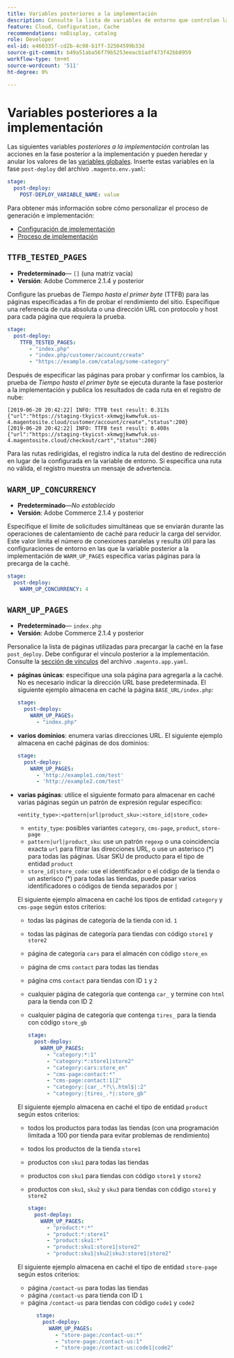 ```yaml
---
title: Variables posteriores a la implementación
description: Consulte la lista de variables de entorno que controlan las acciones en la fase posterior a la implementación de Adobe Commerce en la infraestructura en la nube.
feature: Cloud, Configuration, Cache
recommendations: noDisplay, catalog
role: Developer
exl-id: e460335f-cd2b-4c98-b1ff-32504599b33d
source-git-commit: b49a51aba56f79b5253eeacb1adf473f42bb8959
workflow-type: tm+mt
source-wordcount: '511'
ht-degree: 0%

---
```


# Variables posteriores a la implementación

Las siguientes variables _posteriores a la implementación_ controlan las acciones en la fase posterior a la implementación y pueden heredar y anular los valores de las [variables globales](variables-global.md). Inserte estas variables en la fase `post-deploy` del archivo `.magento.env.yaml`:

```yaml
stage:
  post-deploy:
    POST-DEPLOY_VARIABLE_NAME: value
```

Para obtener más información sobre cómo personalizar el proceso de generación e implementación:

- [Configuración de implementación](configure-env-yaml.md)
- [Proceso de implementación](../deploy/process.md)

## `TTFB_TESTED_PAGES`

- **Predeterminado**— `[]` (una matriz vacía)
- **Versión**: Adobe Commerce 2.1.4 y posterior

Configure las pruebas de _Tiempo hasta el primer byte_ (TTFB) para las páginas especificadas a fin de probar el rendimiento del sitio. Especifique una referencia de ruta absoluta o una dirección URL con protocolo y host para cada página que requiera la prueba.

```yaml
stage:
  post-deploy:
    TTFB_TESTED_PAGES:
       - "index.php"
       - "index.php/customer/account/create"
       - "https://example.com/catalog/some-category"
```

Después de especificar las páginas para probar y confirmar los cambios, la prueba de _Tiempo hasta el primer byte_ se ejecuta durante la fase posterior a la implementación y publica los resultados de cada ruta en el registro de nube:

```
[2019-06-20 20:42:22] INFO: TTFB test result: 0.313s {"url":"https://staging-tkyicst-xkmwgjkwmwfuk.us-4.magentosite.cloud/customer/account/create","status":200}
[2019-06-20 20:42:22] INFO: TTFB test result: 0.408s {"url":"https://staging-tkyicst-xkmwgjkwmwfuk.us-4.magentosite.cloud/checkout/cart","status":200}
```

Para las rutas redirigidas, el registro indica la ruta del destino de redirección en lugar de la configurada en la variable de entorno. Si especifica una ruta no válida, el registro muestra un mensaje de advertencia.

## `WARM_UP_CONCURRENCY`

- **Predeterminado**—_No establecido_
- **Versión**: Adobe Commerce 2.1.4 y posterior

Especifique el límite de solicitudes simultáneas que se enviarán durante las operaciones de calentamiento de caché para reducir la carga del servidor. Este valor limita el número de conexiones paralelas y resulta útil para las configuraciones de entorno en las que la variable posterior a la implementación de `WARM_UP_PAGES` especifica varias páginas para la precarga de la caché.

```yaml
stage:
  post-deploy:
    WARM_UP_CONCURRENCY: 4
```

## `WARM_UP_PAGES`

- **Predeterminado**— `index.php`
- **Versión**: Adobe Commerce 2.1.4 y posterior

Personalice la lista de páginas utilizadas para precargar la caché en la fase `post_deploy`. Debe configurar el vínculo posterior a la implementación. Consulte la [sección de vínculos](../application/hooks-property.md) del archivo `.magento.app.yaml`.

- **páginas únicas**: especifique una sola página para agregarla a la caché. No es necesario indicar la dirección URL base predeterminada. El siguiente ejemplo almacena en caché la página `BASE_URL/index.php`:

  ```yaml
  stage:
    post-deploy:
      WARM_UP_PAGES:
        - "index.php"
  ```

- **varios dominios**: enumera varias direcciones URL. El siguiente ejemplo almacena en caché páginas de dos dominios:

  ```yaml
  stage:
    post-deploy:
      WARM_UP_PAGES:
        - 'http://example1.com/test'
        - 'http://example2.com/test'
  ```

- **varias páginas**: utilice el siguiente formato para almacenar en caché varias páginas según un patrón de expresión regular específico:

  ```
  <entity_type>:<pattern|url|product_sku>:<store_id|store_code>
  ```

   - `entity_type`: posibles variantes `category`, `cms-page`, `product`, `store-page`
   - `pattern|url|product_sku`: use un patrón `regexp` o una coincidencia exacta `url` para filtrar las direcciones URL, o use un asterisco (\*) para todas las páginas. Usar SKU de producto para el tipo de entidad `product`
   - `store_id|store_code`: use el identificador o el código de la tienda o un asterisco (\*) para todas las tiendas, puede pasar varios identificadores o códigos de tienda separados por `|`

  El siguiente ejemplo almacena en caché los tipos de entidad `category` y `cms-page` según estos criterios:
   - todas las páginas de categoría de la tienda con id. `1`
   - todas las páginas de categoría para tiendas con código `store1` y `store2`
   - página de categoría `cars` para el almacén con código `store_en`
   - página de cms `contact` para todas las tiendas
   - página cms `contact` para tiendas con ID `1` y `2`
   - cualquier página de categoría que contenga `car_` y termine con `html` para la tienda con ID 2
   - cualquier página de categoría que contenga `tires_` para la tienda con código `store_gb`

     ```yaml
     stage:
       post-deploy:
         WARM_UP_PAGES:
           - "category:*:1"
           - "category:*:store1|store2"
           - "category:cars:store_en"
           - "cms-page:contact:*"
           - "cms-page:contact:1|2"
           - "category:|car_.*?\\.html$|:2"
           - "category:|tires_.*|:store_gb"
     ```

  El siguiente ejemplo almacena en caché el tipo de entidad `product` según estos criterios:
   - todos los productos para todas las tiendas (con una programación limitada a 100 por tienda para evitar problemas de rendimiento)
   - todos los productos de la tienda `store1`
   - productos con `sku1` para todas las tiendas
   - productos con `sku1` para tiendas con código `store1` y `store2`
   - productos con `sku1`, `sku2` y `sku3` para tiendas con código `store1` y `store2`

     ```yaml
     stage:
       post-deploy:
         WARM_UP_PAGES:
           - "product:*:*"
           - "product:*:store1"
           - "product:sku1:*"
           - "product:sku1:store1|store2"
           - "product:sku1|sku2|sku3:store1|store2"
     ```

  El siguiente ejemplo almacena en caché el tipo de entidad `store-page` según estos criterios:
   - página `/contact-us` para todas las tiendas
   - página `/contact-us` para tienda con ID `1`
   - página `/contact-us` para tiendas con código `code1` y `code2`

  ```yaml
        stage:
          post-deploy:
            WARM_UP_PAGES:
              - "store-page:/contact-us:*"
              - "store-page:/contact-us:1"
              - "store-page:/contact-us:code1|code2"
  ```

